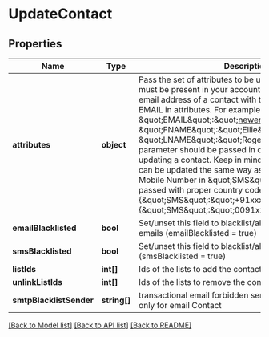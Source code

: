 # UpdateContact

## Properties
Name | Type | Description | Notes
------------ | ------------- | ------------- | -------------
**attributes** | **object** | Pass the set of attributes to be updated. These attributes must be present in your account. To update existing email address of a contact with the new one please pass EMAIL in attributes. For example, &#x60;{ \&quot;EMAIL\&quot;:\&quot;newemail@domain.com\&quot;, \&quot;FNAME\&quot;:\&quot;Ellie\&quot;, \&quot;LNAME\&quot;:\&quot;Roger\&quot;}&#x60;. The attribute&#39;s parameter should be passed in capital letter while updating a contact. Keep in mind transactional attributes can be updated the same way as normal attributes. Mobile Number in \&quot;SMS\&quot; field should be passed with proper country code. For example {\&quot;SMS\&quot;:\&quot;+91xxxxxxxxxx\&quot;} or {\&quot;SMS\&quot;:\&quot;0091xxxxxxxxxx\&quot;} | [optional] 
**emailBlacklisted** | **bool** | Set/unset this field to blacklist/allow the contact for emails (emailBlacklisted &#x3D; true) | [optional] 
**smsBlacklisted** | **bool** | Set/unset this field to blacklist/allow the contact for SMS (smsBlacklisted &#x3D; true) | [optional] 
**listIds** | **int[]** | Ids of the lists to add the contact to | [optional] 
**unlinkListIds** | **int[]** | Ids of the lists to remove the contact from | [optional] 
**smtpBlacklistSender** | **string[]** | transactional email forbidden sender for contact. Use only for email Contact | [optional] 

[[Back to Model list]](../../README.md#documentation-for-models) [[Back to API list]](../../README.md#documentation-for-api-endpoints) [[Back to README]](../../README.md)


